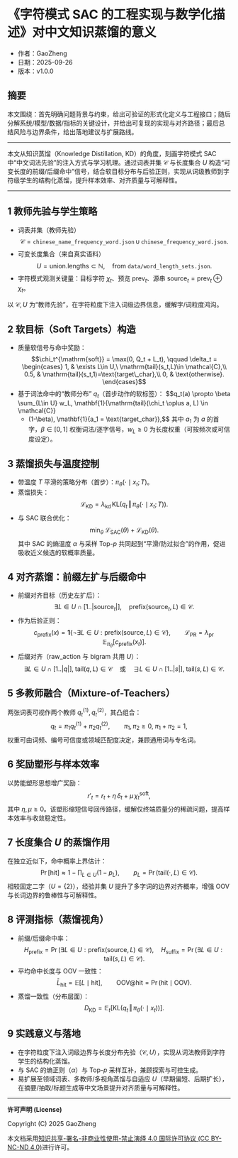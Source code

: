 ﻿# 《字符模式 SAC 的工程实现与数学化描述》对中文知识蒸馏的意义

- 作者：GaoZheng
- 日期：2025-09-26
- 版本：v1.0.0

## 摘要
本文围绕：首先明确问题背景与约束，给出可验证的形式化定义与工程接口；随后分解系统/模型/数据/指标的关键设计，并给出可复现的实现与对齐路径；最后总结风险与边界条件，给出落地建议与扩展路线。

---

本文从知识蒸馏（Knowledge Distillation, KD）的角度，刻画字符模式 SAC 中“中文词法先验”的注入方式与学习机理。通过词表并集 $\mathcal{C}$ 与长度集合 $U$ 构造“可变长度的前缀/后缀命中”信号，结合软目标分布与后验正则，实现从词级教师到字符级学生的结构化蒸馏，提升样本效率、对齐质量与可解释性。

---

## 1 教师先验与学生策略
- 词表并集（教师先验）
  $$\mathcal{C} = \texttt{chinese\_name\_frequency\_word.json} \,\cup\, \texttt{chinese\_frequency\_word.json}.$$
- 可变长度集合（来自真实语料）
  $$U = \text{union.lengths} \subset \mathbb{N}, \quad \text{from } \texttt{data/word\_length\_sets.json}.$$
- 字符模式观测关键量：目标字符 $\chi_t$、预览 $\mathrm{prev}_t$、源串 $\mathrm{source}_t = \mathrm{prev}_t \oplus \chi_t$。

以 $\mathcal{C}, U$ 为“教师先验”，在字符粒度下注入词级边界信息，缓解字/词粒度鸿沟。

## 2 软目标（Soft Targets）构造
- 质量软信号与命中奖励：
  $$\chi_t^{\mathrm{soft}} = \max(0, Q_t + L_t), \qquad
    \delta_t = \begin{cases}
    1, & \exists L\in U,\ \mathrm{tail}(s_t,L)\in \mathcal{C},\\
    0.5, & \mathrm{tail}(s_t,1)=\text{target\_char},\\
    0, & \text{otherwise}.
  \end{cases}$$
- 基于词法命中的“教师分布” $q_t$（首步动作的软标签）：
  $$q_t(a) \propto \beta \sum_{L\in U} w_L\, \mathbf{1}\{\mathrm{tail}(\chi_t \oplus a, L) \in \mathcal{C}\}
  + (1-\beta)\, \mathbf{1}\{a_1 = \text{target\_char}\},$$
  其中 $a_1$ 为 $a$ 的首字，$\beta\in[0,1]$ 权衡词法/逐字信号，$w_L\ge 0$ 为长度权重（可按频次或可信度设定）。

## 3 蒸馏损失与温度控制
- 带温度 $T$ 平滑的策略分布（首步）：$\pi_\theta(\cdot\mid x_t;T)$。
- 蒸馏损失：
  $$\mathcal{L}_{\mathrm{KD}} = \lambda_{\mathrm{kd}}\, \mathrm{KL}\bigl(q_t\,\Vert\,\pi_\theta(\cdot\mid x_t;T)\bigr).$$
- 与 SAC 联合优化：
  $$\min_\theta\; \mathcal{L}_{\mathrm{SAC}}(\theta) + \mathcal{L}_{\mathrm{KD}}(\theta).$$
其中 SAC 的熵温度 $\alpha$ 与采样 Top-$p$ 共同起到“平滑/防过拟合”的作用，促进吸收近义候选的软概率质量。

## 4 对齐蒸馏：前缀左扩与后缀命中
- 前缀对齐目标（历史左扩后）：
  $$\exists L\in U\cap[1..|\mathrm{source}_t|],\quad \mathrm{prefix}(\mathrm{source}_t,L)\in\mathcal{C}.$$
- 作为后验正则：
  $$c_{\mathrm{prefix}}(x) = \mathbf{1}\{\neg\exists L\in U:\mathrm{prefix}(\mathrm{source},L)\in\mathcal{C}\},\qquad
    \mathcal{L}_{\mathrm{PR}} = \lambda_{\mathrm{pr}}\, \mathbb{E}_{\pi_\theta}[c_{\mathrm{prefix}}(x_t)].$$
- 后缀对齐（raw\_action 与 bigram 共用 $U$）：
  $$\exists L\in U\cap[1..|q|],\; \mathrm{tail}(q,L)\in\mathcal{C}\quad \text{或}\quad \exists L\in U\cap[1..|s|],\; \mathrm{tail}(s,L)\in\mathcal{C}.$$

## 5 多教师融合（Mixture-of-Teachers）
两张词表可视作两个教师 $q_t^{(1)}, q_t^{(2)}$，其凸组合：
$$q_t = \pi_1 q_t^{(1)} + \pi_2 q_t^{(2)},\qquad \pi_1,\pi_2\ge 0,\; \pi_1+\pi_2=1,$$
权重可由词频、编号可信度或领域匹配度决定，兼顾通用词与专名词。

## 6 奖励塑形与样本效率
以势能塑形思想增广奖励：
$$r'_t = r_t + \eta\,\delta_t + \mu\,\chi_t^{\mathrm{soft}},$$
其中 $\eta,\mu\ge 0$。该塑形缩短信号回传路径，缓解仅终端质量分的稀疏问题，提高样本效率与收敛稳定性。

## 7 长度集合 $U$ 的蒸馏作用
在独立近似下，命中概率上界估计：
$$\Pr[\text{hit}] \approx 1 - \prod_{L\in U} (1 - p_L),\qquad p_L = \Pr\bigl(\mathrm{tail}(\cdot,L)\in\mathcal{C}\bigr).$$
相较固定二字（$U=\{2\}$），经验并集 $U$ 提升了多字词的边界对齐概率，增强 OOV 与长词边界的鲁棒性与可解释性。

## 8 评测指标（蒸馏视角）
- 前缀/后缀命中率：
  $$H_{\mathrm{prefix}}=\Pr\bigl(\exists L\in U:\mathrm{prefix}(\mathrm{source},L)\in\mathcal{C}\bigr),\quad
    H_{\mathrm{suffix}}=\Pr\bigl(\exists L\in U:\mathrm{tail}(s,L)\in\mathcal{C}\bigr).$$
- 平均命中长度与 OOV 一致性：
  $$\bar L_{\mathrm{hit}}=\mathbb{E}[L\mid \text{hit}],\qquad \mathrm{OOV@hit}=\Pr(\text{hit}\mid \text{OOV}).$$
- 蒸馏一致性（分布层面）：
  $$D_{\mathrm{KD}}=\mathbb{E}_t\bigl[\mathrm{KL}\bigl(q_t\,\Vert\,\pi_\theta(\cdot\mid x_t)\bigr)\bigr].$$

## 9 实践意义与落地
- 在字符粒度下注入词级边界与长度分布先验（$\mathcal{C}, U$），实现从词法教师到字符学生的结构化蒸馏。
- 与 SAC 的熵正则（$\alpha$）与 Top-$p$ 采样互补，兼顾探索与可控生成。
- 易扩展至领域词表、多教师/多视角蒸馏与自适应 $U$（早期偏短、后期扩长），在摘要/抽取/标题生成等中文场景提升对齐质量与可解释性。

---

**许可声明 (License)**

Copyright (C) 2025 GaoZheng

本文档采用[知识共享-署名-非商业性使用-禁止演绎 4.0 国际许可协议 (CC BY-NC-ND 4.0)](https://creativecommons.org/licenses/by-nc-nd/4.0/deed.zh-Hans)进行许可。
